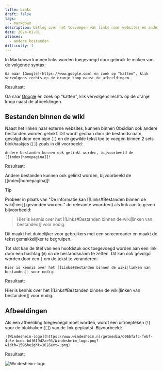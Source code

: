 ```yaml
---
title: Links
draft: false
tags:
  - markdown
description: Uitleg over het toevoegen van links naar websites en andere bestanden.
date: 2024-01-01
aliases:
  - andere bestanden
difficulty: 1
---
```

In Markdown kunnen links worden toegevoegd door gebruik te maken van de volgende syntax:

```
Ga naar [Google](https://www.google.com) en zoek op "katten", klik vervolgens rechts op de oranje knop naast de afbeeldingen.
```

Resultaat:

Ga naar [Google](https://www.google.com) en zoek op "katten", klik vervolgens rechts op de oranje knop naast de afbeeldingen.
## Bestanden binnen de wiki

Naast het linken naar externe websites, kunnen binnen Obsidian ook andere bestanden worden gelinkt. Dit wordt gedaan door de bestandsnaam gevolgd door een pipe (`|`) en de gewilde tekst toe te voegen binnen 2 sets blokhaakjes (`[]`) zoals in dit voorbeeld:

```
Andere bestanden kunnen ook gelinkt worden, bijvoorbeeld de [[index|homepagina]]!
```

Resultaat:

Andere bestanden kunnen ook gelinkt worden, bijvoorbeeld de [[index|homepagina]]! 

> [!tip]
> Probeer in plaats van "De informatie kan [[Links#Bestanden binnen de wiki|hier]] gevonden worden." de relevante woord(en) als link aan te geven bijvoorbeeld:
> > Hier is kennis over het [[Links#Bestanden binnen de wiki|linken van bestanden]] voor nodig.
> 
> Dit maakt het duidelijker voor gebruikers met een screenreader en maakt de tekst gemakkelijker te begruipen.

Tot slot kan de titel van een hoofdstuk ook toegevoegd worden aan een link door een hashtag (`#`) na de bestandsnaam te zetten. Dit kan ook gevolgd worden door een `|` om de tekst te veranderen:

```
Hier is kennis over het [[Links#Bestanden binnen de wiki|linken van bestanden]] voor nodig.
```

Resultaat:

Hier is kennis over het [[Links#Bestanden binnen de wiki|linken van bestanden]] voor nodig.

## Afbeeldingen

Als een afbeelding toegevoegd moet worden, wordt een uitroepteken (`!`) voor de blokhaken (`[]`) van de link geplaatst. Bijvoorbeeld:

```
![Windesheim-logo](https://www.windesheim.nl/getmedia/d06bfafc-febf-4c5e-bcec-bdf619d2ae93/Windesheim_logo.png?width=159&height=102&ext=.png)
```

Resultaat:

![Windesheim-logo](https://www.windesheim.nl/getmedia/d06bfafc-febf-4c5e-bcec-bdf619d2ae93/Windesheim_logo.png?width=159&height=102&ext=.png)
